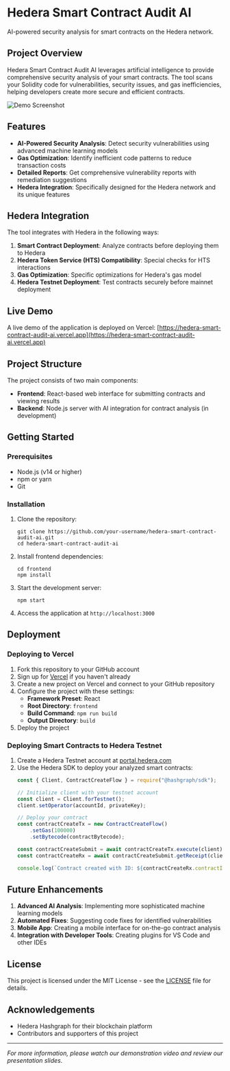 # Hedera Smart Contract Audit AI

AI-powered security analysis for smart contracts on the Hedera network.

## Project Overview

Hedera Smart Contract Audit AI leverages artificial intelligence to provide comprehensive security analysis of your smart contracts. The tool scans your Solidity code for vulnerabilities, security issues, and gas inefficiencies, helping developers create more secure and efficient contracts.

![Demo Screenshot](https://example.com/screenshot.png)

## Features

- **AI-Powered Security Analysis**: Detect security vulnerabilities using advanced machine learning models
- **Gas Optimization**: Identify inefficient code patterns to reduce transaction costs
- **Detailed Reports**: Get comprehensive vulnerability reports with remediation suggestions
- **Hedera Integration**: Specifically designed for the Hedera network and its unique features

## Hedera Integration

The tool integrates with Hedera in the following ways:

1. **Smart Contract Deployment**: Analyze contracts before deploying them to Hedera
2. **Hedera Token Service (HTS) Compatibility**: Special checks for HTS interactions
3. **Gas Optimization**: Specific optimizations for Hedera's gas model
4. **Hedera Testnet Deployment**: Test contracts securely before mainnet deployment

## Live Demo

A live demo of the application is deployed on Vercel: [https://hedera-smart-contract-audit-ai.vercel.app](https://hedera-smart-contract-audit-ai.vercel.app)

## Project Structure

The project consists of two main components:

- **Frontend**: React-based web interface for submitting contracts and viewing results
- **Backend**: Node.js server with AI integration for contract analysis (in development)

## Getting Started

### Prerequisites

- Node.js (v14 or higher)
- npm or yarn
- Git

### Installation

1. Clone the repository:
   ```
   git clone https://github.com/your-username/hedera-smart-contract-audit-ai.git
   cd hedera-smart-contract-audit-ai
   ```

2. Install frontend dependencies:
   ```
   cd frontend
   npm install
   ```

3. Start the development server:
   ```
   npm start
   ```

4. Access the application at `http://localhost:3000`

## Deployment

### Deploying to Vercel

1. Fork this repository to your GitHub account
2. Sign up for [Vercel](https://vercel.com/) if you haven't already
3. Create a new project on Vercel and connect to your GitHub repository
4. Configure the project with these settings:
   - **Framework Preset**: React
   - **Root Directory**: `frontend`
   - **Build Command**: `npm run build`
   - **Output Directory**: `build`
5. Deploy the project

### Deploying Smart Contracts to Hedera Testnet

1. Create a Hedera Testnet account at [portal.hedera.com](https://portal.hedera.com)
2. Use the Hedera SDK to deploy your analyzed smart contracts:
   ```javascript
   const { Client, ContractCreateFlow } = require("@hashgraph/sdk");
   
   // Initialize client with your testnet account
   const client = Client.forTestnet();
   client.setOperator(accountId, privateKey);
   
   // Deploy your contract
   const contractCreateTx = new ContractCreateFlow()
       .setGas(100000)
       .setBytecode(contractBytecode);
   
   const contractCreateSubmit = await contractCreateTx.execute(client);
   const contractCreateRx = await contractCreateSubmit.getReceipt(client);
   
   console.log(`Contract created with ID: ${contractCreateRx.contractId}`);
   ```

## Future Enhancements

1. **Advanced AI Analysis**: Implementing more sophisticated machine learning models
2. **Automated Fixes**: Suggesting code fixes for identified vulnerabilities
3. **Mobile App**: Creating a mobile interface for on-the-go contract analysis
4. **Integration with Developer Tools**: Creating plugins for VS Code and other IDEs

## License

This project is licensed under the MIT License - see the [LICENSE](LICENSE) file for details.

## Acknowledgements

- Hedera Hashgraph for their blockchain platform
- Contributors and supporters of this project

---

*For more information, please watch our demonstration video and review our presentation slides.* 